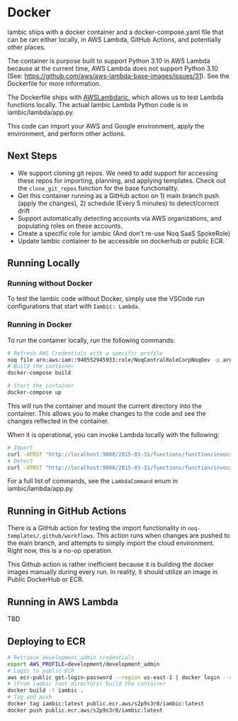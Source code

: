 # Docker


Iambic ships with a docker container and a docker-compose.yaml file that can be ran either locally, in AWS Lambda, GitHub Actions, and potentially other places.

The container is purpose built to support Python 3.10 in AWS Lambda because at the current time, AWS Lambda does not support Python 3.10 (See: <https://github.com/aws/aws-lambda-base-images/issues/31>). See the Dockerfile for more information.

The Dockerfile ships with [AWSLambdaric](https://docs.aws.amazon.com/lambda/latest/dg/images-test.html), which allows us to test Lambda functions locally. The actual Iambic Lambda Python code is in iambic/lambda/app.py.

This code can import your AWS and Google environment, apply the environment, and perform other actions.

## Next Steps

- We support cloning git repos. We need to add support for accessing these repos for importing, planning, and applying templates. Check out the `clone_git_repos` function for the base functionality.
- Get this container running as a GitHub action on 1) main branch push (apply the changes), 2) schedule (Every 5 minutes) to detect/correct drift
- Support automatically detecting accounts via AWS organizations, and populating roles on these accounts.
- Create a specific role for iambic (And don't re-use Noq SaaS SpokeRole)
- Update Iambic container to be accessible on dockerhub or public ECR.

## Running Locally

### Running without Docker

To test the Iambic code without Docker, simply use the VSCode run configurations that start with `Iambic: Lambda`.

### Running in Docker

To run the container locally, run the following commands:

```bash
# Refresh AWS Credentials with a specific profile
noq file arn:aws:iam::940552945933:role/NoqCentralRoleCorpNoqDev -p arn:aws:iam::940552945933:role/NoqCentralRoleCorpNoqDev -f
# Build the container
docker-compose build

# Start the container
docker-compose up
```

This will run the container and mount the current directory into the container. This allows you to make changes to the code and see the changes reflected in the container.

When it is operational, you can invoke Lambda locally with the following:

```bash
# Import
curl -XPOST "http://localhost:9000/2015-03-31/functions/function/invocations" -d '{"command": "import"}'
# Detect
curl -XPOST "http://localhost:9000/2015-03-31/functions/function/invocations" -d '{"command": "detect"}'
```

For a full list of commands, see the `LambdaCommand` enum in iambic/lambda/app.py.

## Running in GitHub Actions

There is a GitHub action for testing the import functionality in `noq-templates/.github/workflows`. This action runs when changes are pushed to the main branch, and attempts to simply import the cloud environment. Right now, this is a no-op operation.

This Github action is rather inefficient because it is building the docker images manually during every run. In reality, it should utilize an image in Public DockerHub or ECR.

## Running in AWS Lambda

TBD


## Deploying to ECR

```bash
# Retrieve development_admin credentials
export AWS_PROFILE=development/development_admin
# Login to public ECR
aws ecr-public get-login-password --region us-east-1 | docker login --username AWS --password-stdin public.ecr.aws/s2p9s3r8
# (From iambic root directory) build the container
docker build -t iambic .
# Tag and push
docker tag iambic:latest public.ecr.aws/s2p9s3r8/iambic:latest
docker push public.ecr.aws/s2p9s3r8/iambic:latest

